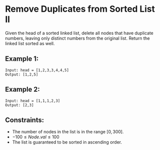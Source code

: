 # Remove Duplicates from Sorted List II

Given the head of a sorted linked list, delete all nodes that have duplicate  
numbers, leaving only distinct numbers from the original list. Return the  
linked list sorted as well.

 

## Example 1:

    Input: head = [1,2,3,3,4,4,5]
    Output: [1,2,5]

## Example 2:

    Input: head = [1,1,1,2,3]
    Output: [2,3]

 

## Constraints:

* The number of nodes in the list is in the range $[0, 300]$.
* $-100 \le Node.val \le 100$
* The list is guaranteed to be sorted in ascending order.


